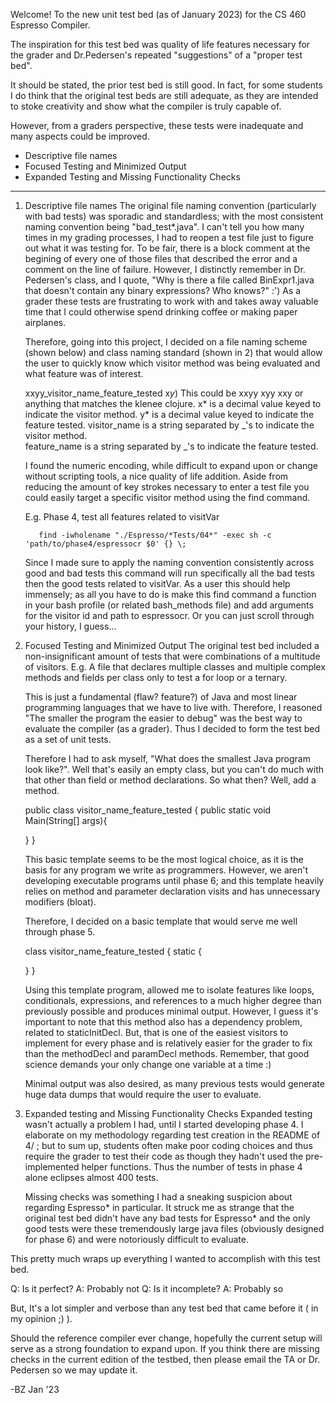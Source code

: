 Welcome! To the new unit test bed (as of January 2023) for the CS 460 Espresso Compiler.

The inspiration for this test bed was quality of life features necessary for the grader and Dr.Pedersen's repeated "suggestions" of a "proper test bed". 

It should be stated, the prior test bed is still good. 
In fact, for some students I do think that the original test beds are still adequate, as they are intended to stoke creativity and show what the compiler is truly capable of.

However, from a graders perspective, these tests were inadequate and many aspects could be improved.

* Descriptive file names
* Focused Testing and Minimized Output
* Expanded Testing and Missing Functionality Checks

----------------------------------------------------------------------------------------------------------------------------------------
1) Descriptive file names
    The original file naming convention (particularly with bad tests) was sporadic and standardless; with the most consistent naming convention being "bad_test*.java". I can't tell you how many times in my grading processes, I had to reopen a test file just to figure out what it was testing for. To be fair, there is a block comment at the begining of every one of those files that described the error and a comment on the line of failure.
    However, I distinctly remember in Dr. Pedersen's class, and I quote, "Why is there a file called BinExpr1.java that doesn't contain any binary expressions? Who knows?" :') As a grader these tests are frustrating to work with and takes away valuable time that I could otherwise spend drinking coffee or making paper airplanes.
    
    Therefore, going into this project, I decided on a file naming scheme (shown below) and class naming standard (shown in 2) that would allow the user to quickly know which visitor method was being evaluated and what feature was of interest.

    xxyy_visitor_name_feature_tested
      x*y*) This could be xxyy xyy xxy or anything that matches the klenee clojure. 
            x* is a decimal value keyed to indicate the visitor method.
            y* is a decimal value keyed to indicate the feature tested.
      visitor_name is a string separated by _'s to indicate the visitor method.  
      feature_name is a string separated by _'s to indicate the feature tested.
    
    I found the numeric encoding, while difficult to expand upon or change without scripting tools, a nice quality of life addition. 
    Aside from reducing the amount of key strokes necessary to enter a test file you could easily target a specific visitor method using the find command. 
    
      E.g. Phase 4, test all features related to visitVar

          find -iwholename "./Espresso/*Tests/04*" -exec sh -c 'path/to/phase4/espressocr $0' {} \;
    
    Since I made sure to apply the naming convention consistently across good and bad tests this command will run specifically all the bad tests then the good tests related to visitVar. As a user this should help immensely; as all you have to do is make this find command a function in your bash profile (or related bash_methods file) and add arguments for the visitor id and path to espressocr. 
    Or you can just scroll through your history, I guess...


2) Focused Testing and Minimized Output
    The original test bed included a non-insignificant amount of tests that were combinations of a multitude of visitors. 
    E.g. A file that declares multiple classes and multiple complex methods and fields per class only to test a for loop or a ternary. 

    This is just a fundamental (flaw? feature?) of Java and most linear programming languages that we have to live with. Therefore, I reasoned "The smaller the program the easier to debug" was the best way to evaluate the compiler (as a grader). Thus I decided to form the test bed as a set of unit tests. 

    Therefore I had to ask myself, "What does the smallest Java program look like?".
    Well that's easily an empty class, but you can't do much with that other than field or method declarations. 
    So what then? Well, add a method.

    public class visitor_name_feature_tested {
      public static void Main(String[] args){

      }
    }

    This basic template seems to be the most logical choice, as it is the basis for any program we write as programmers. However, we aren't developing executable programs until phase 6; and this template heavily relies on method and parameter declaration visits and has unnecessary modifiers (bloat).

    Therefore, I decided on a basic template that would serve me well through phase 5.

    class visitor_name_feature_tested {
      static {

      }
    }

    Using this template program, allowed me to isolate features like loops, conditionals, expressions, and references to a much higher degree than previously possible and produces minimal output. However, I guess it's important to note that this method also has a dependency problem, related to staticInitDecl. But, that is one of the easiest visitors to implement for every phase and is relatively easier for the grader to fix than the methodDecl and paramDecl methods. Remember, that good science demands your only change one variable at a time :)
    
    Minimal output was also desired, as many previous tests would generate huge data dumps that would require the user to evaluate.

3) Expanded testing and Missing Functionality Checks
    Expanded testing wasn't actually a problem I had, until I started developing phase 4. 
    I elaborate on my methodology regarding test creation in the README of 4/ ; but to sum up, students often make poor coding choices and thus require the grader to test their code as though they hadn't used the pre-implemented helper functions. Thus the number of tests in phase 4 alone eclipses almost 400 tests.

    Missing checks was something I had a sneaking suspicion about regarding Espresso* in particular. It struck me as strange that the original test bed didn't have any bad tests for Espresso* and the only good tests were these tremendously large java files (obviously designed for phase 6) and were notoriously difficult to evaluate.


This pretty much wraps up everything I wanted to accomplish with this test bed.

Q: Is it perfect?    A: Probably not
Q: Is it incomplete? A: Probably so

But, It's a lot simpler and verbose than any test bed that came before it ( in my opinion ;) ).

Should the reference compiler ever change, hopefully the current setup will serve as a strong foundation to expand upon.
If you think there are missing checks in the current edition of the testbed, then please email the TA or Dr. Pedersen so we may update it.

-BZ Jan '23
